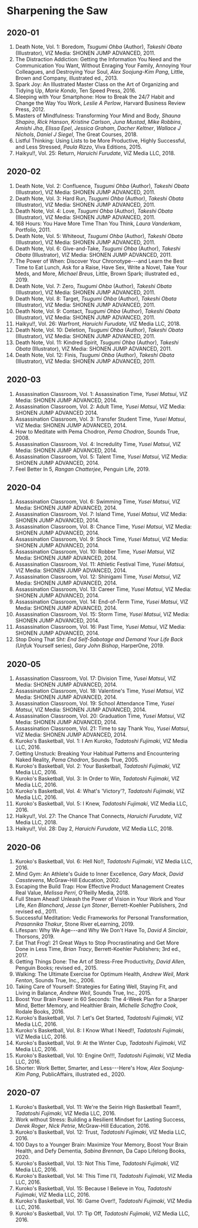 # Sharpening the Saw

## 2020-01
1. Death Note, Vol. 1: Boredom, _Tsugumi Ohba_ (Author), _Takeshi Obata_ (Illustrator), VIZ Media: SHONEN JUMP ADVANCED, 2011.
1. The Distraction Addiction: Getting the Information You Need and the Communication You Want, Without Enraging Your Family, Annoying Your Colleagues, and Destroying Your Soul, _Alex Soojung-Kim Pang_, Little, Brown and Company, illustrated ed., 2013. 
1. Spark Joy: An Illustrated Master Class on the Art of Organizing and Tidying Up, _Marie Kondo_, Ten Speed Press, 2016.
1. Sleeping with Your Smartphone: How to Break the 24/7 Habit and Change the Way You Work, _Leslie A Perlow_, Harvard Business Review Press, 2012.
1. Masters of Mindfulness: Transforming Your Mind and Body, _Shauna Shapiro_, _Rick Hanson_, _Kristine Carlson_, _Juna Mustad_, _Mike Robbins_, _Amishi Jha_, _Elissa Epel_, _Jessica Graham_, _Dacher Keltner_, _Wallace J Nichols_, _Daniel J Siegel_, The Great Courses, 2018.
1. Listful Thinking: Using Lists to be More Productive, Highly Successful, and Less Stressed, _Paula Rizzo_, Viva Editions, 2015.
1. Haikyu!!, Vol. 25: Return, _Haruichi Furudate_, VIZ Media LLC, 2018.

## 2020-02
1. Death Note, Vol. 2: Confluence, _Tsugumi Ohba_ (Author), _Takeshi Obata_ (Illustrator), VIZ Media: SHONEN JUMP ADVANCED, 2011.
1. Death Note, Vol. 3: Hard Run, _Tsugumi Ohba_ (Author), _Takeshi Obata_ (Illustrator), VIZ Media: SHONEN JUMP ADVANCED, 2011.
1. Death Note, Vol. 4: Love, _Tsugumi Ohba_ (Author), _Takeshi Obata_ (Illustrator), VIZ Media: SHONEN JUMP ADVANCED, 2011.
1. 168 Hours: You Have More Time Than You Think, _Laura Vanderkam_, Portfolio, 2011.
1. Death Note, Vol. 5: Whiteout, _Tsugumi Ohba_ (Author), _Takeshi Obata_ (Illustrator), VIZ Media: SHONEN JUMP ADVANCED, 2011.
1. Death Note, Vol. 6: Give-and-Take, _Tsugumi Ohba_ (Author), _Takeshi Obata_ (Illustrator), VIZ Media: SHONEN JUMP ADVANCED, 2011.
1. The Power of When: Discover Your Chronotype---and Learn the Best Time to Eat Lunch, Ask for a Raise, Have Sex, Write a Novel, Take Your Meds, and More, _Michael Breus_,  Little, Brown Spark; illustrated ed., 2019.
1. Death Note, Vol. 7: Zero, _Tsugumi Ohba_ (Author), _Takeshi Obata_ (Illustrator), VIZ Media: SHONEN JUMP ADVANCED, 2011.
1. Death Note, Vol. 8: Target, _Tsugumi Ohba_ (Author), _Takeshi Obata_ (Illustrator), VIZ Media: SHONEN JUMP ADVANCED, 2011.
1. Death Note, Vol. 9: Contact, _Tsugumi Ohba_ (Author), _Takeshi Obata_ (Illustrator), VIZ Media: SHONEN JUMP ADVANCED, 2011.
1. Haikyu!!, Vol. 26: Warfront, _Haruichi Furudate_, VIZ Media LLC, 2018.
1. Death Note, Vol. 10: Deletion, _Tsugumi Ohba_ (Author), _Takeshi Obata_ (Illustrator), VIZ Media: SHONEN JUMP ADVANCED, 2011.
1. Death Note, Vol. 11: Kindred Spirit, _Tsugumi Ohba_ (Author), _Takeshi Obata_ (Illustrator), VIZ Media: SHONEN JUMP ADVANCED, 2011.
1. Death Note, Vol. 12: Finis, _Tsugumi Ohba_ (Author), _Takeshi Obata_ (Illustrator), VIZ Media: SHONEN JUMP ADVANCED, 2011.

## 2020-03
1. Assassination Classroom, Vol. 1: Assassination Time, _Yusei Matsui_, VIZ Media: SHONEN JUMP ADVANCED, 2014.
1. Assassination Classroom, Vol. 2: Adult Time, _Yusei Matsui_, VIZ Media: SHONEN JUMP ADVANCED 2014.
1. Assassination Classroom, Vol. 3: Transfer Student Time, _Yusei Matsui_, VIZ Media: SHONEN JUMP ADVANCED, 2014.
1. How to Meditate with Pema Chodron, _Pema Chodron_, Sounds True, 2008.
1. Assassination Classroom, Vol. 4: Incredulity Time, _Yusei Matsui_, VIZ Media: SHONEN JUMP ADVANCED, 2014.
1. Assassination Classroom, Vol. 5: Talent Time, _Yusei Matsui_, VIZ Media: SHONEN JUMP ADVANCED, 2014.
1. Feel Better In 5, _Rangan Chatterjee_, Penguin Life, 2019.

## 2020-04
1. Assassination Classroom, Vol. 6: Swimming Time, _Yusei Matsui_, VIZ Media: SHONEN JUMP ADVANCED, 2014.
1. Assassination Classroom, Vol. 7: Island Time, _Yusei Matsui_, VIZ Media: SHONEN JUMP ADVANCED, 2014.
1. Assassination Classroom, Vol. 8: Chance Time, _Yusei Matsui_, VIZ Media: SHONEN JUMP ADVANCED, 2014.
1. Assassination Classroom, Vol. 9: Shock Time, _Yusei Matsui_, VIZ Media: SHONEN JUMP ADVANCED, 2014.
1. Assassination Classroom, Vol. 10: Robber Time, _Yusei Matsui_, VIZ Media: SHONEN JUMP ADVANCED, 2014.
1. Assassination Classroom, Vol. 11: Athletic Festival Time, _Yusei Matsui_, VIZ Media: SHONEN JUMP ADVANCED, 2014.
1. Assassination Classroom, Vol. 12: Shinigami Time, _Yusei Matsui_, VIZ Media: SHONEN JUMP ADVANCED, 2014.
1. Assassination Classroom, Vol. 13: Career Time, _Yusei Matsui_, VIZ Media: SHONEN JUMP ADVANCED, 2014.
1. Assassination Classroom, Vol. 14: End-of-Term Time, _Yusei Matsui_, VIZ Media: SHONEN JUMP ADVANCED, 2014.
1. Assassination Classroom, Vol. 15: Storm Time, _Yusei Matsui_, VIZ Media: SHONEN JUMP ADVANCED, 2014.
1. Assassination Classroom, Vol. 16: Past Time, _Yusei Matsui_, VIZ Media: SHONEN JUMP ADVANCED, 2014.
1. Stop Doing That Sh*t: End Self-Sabotage and Demand Your Life Back (Unfu*k Yourself series), _Gary John Bishop_, HarperOne, 2019.

## 2020-05
1. Assassination Classroom, Vol. 17: Division Time, _Yusei Matsui_, VIZ Media: SHONEN JUMP ADVANCED, 2014.
1. Assassination Classroom, Vol. 18: Valentine's Time, _Yusei Matsui_, VIZ Media: SHONEN JUMP ADVANCED, 2014.
1. Assassination Classroom, Vol. 19: School Attendance Time, _Yusei Matsui_, VIZ Media: SHONEN JUMP ADVANCED, 2014.
1. Assassination Classroom, Vol. 20: Graduation Time, _Yusei Matsui_, VIZ Media: SHONEN JUMP ADVANCED, 2014.
1. Assassination Classroom, Vol. 21: Time to say Thank You, _Yusei Matsui_, VIZ Media: SHONEN JUMP ADVANCED, 2014.
1. Kuroko's Basketball, Vol. 1: I Am Kuroko, _Tadatoshi Fujimaki_, VIZ Media LLC, 2016.
1. Getting Unstuck: Breaking Your Habitual Patterns and Encountering Naked Reality, _Pema Chodron_, Sounds True, 2005.
1. Kuroko's Basketball, Vol. 2: Your Basketball, _Tadatoshi Fujimaki_, VIZ Media LLC, 2016.
1. Kuroko's Basketball, Vol. 3: In Order to Win, _Tadatoshi Fujimaki_, VIZ Media LLC, 2016.
1. Kuroko's Basketball, Vol. 4: What's 'Victory'?, _Tadatoshi Fujimaki_, VIZ Media LLC, 2016.
1. Kuroko's Basketball, Vol. 5: I Knew, _Tadatoshi Fujimaki_, VIZ Media LLC, 2016.
1. Haikyu!!, Vol. 27: The Chance That Connects, _Haruichi Furudate_, VIZ Media LLC, 2018.
1. Haikyu!!, Vol. 28: Day 2, _Haruichi Furudate_, VIZ Media LLC, 2018.

## 2020-06
1. Kuroko's Basketball, Vol. 6: Hell No!!, _Tadatoshi Fujimaki_, VIZ Media LLC, 2016.
1. Mind Gym: An Athlete's Guide to Inner Excellence, _Gary Mack_, _David Casstevens_, McGraw-Hill Education, 2002.
1. Escaping the Build Trap: How Effective Product Management Creates Real Value, _Melissa Perri_, O'Reilly Media, 2018.
1. Full Steam Ahead! Unleash the Power of Vision in Your Work and Your Life, _Ken Blanchard_, _Jesse Lyn Stoner_, Berrett-Koehler Publishers, 2nd revised ed., 2011.
1. Successful Meditation: Vedic Frameworks for Personal Transformation, _Prasannika Thakur_, Stone River eLearning, 2019.
1. Lifespan: Why We Age---and Why We Don't Have To, _David A Sinclair_, Thorsons, 2019.
1. Eat That Frog!: 21 Great Ways to Stop Procrastinating and Get More Done in Less Time, _Brian Tracy_, Berrett-Koehler Publishers; 3rd ed., 2017.
1. Getting Things Done: The Art of Stress-Free Productivity, _David Allen_, Penguin Books; revised ed., 2015.
1. Walking: The Ultimate Exercise for Optimum Health, _Andrew Weil_, _Mark Fenton_, Sounds True, Inc., 2006.
1. Taking Care of Yourself: Strategies for Eating Well, Staying Fit, and Living in Balance, _Andrew Weil_, Sounds True, Inc., 2015.
1. Boost Your Brain Power in 60 Seconds: The 4-Week Plan for a Sharper Mind, Better Memory, and Healthier Brain, _Michelle Schoffro Cook_, Rodale Books, 2016.
1. Kuroko's Basketball, Vol. 7: Let's Get Started, _Tadatoshi Fujimaki_, VIZ Media LLC, 2016.
1. Kuroko's Basketball, Vol. 8: I Know What I Need!!, _Tadatoshi Fujimaki_, VIZ Media LLC, 2016.
1. Kuroko's Basketball, Vol. 9: At the Winter Cup, _Tadatoshi Fujimaki_, VIZ Media LLC, 2016.
1. Kuroko's Basketball, Vol. 10: Engine On!!!, _Tadatoshi Fujimaki_, VIZ Media LLC, 2016.
1. Shorter: Work Better, Smarter, and Less---Here's How, _Alex Soojung-Kim Pang_, PublicAffairs, illustrated ed., 2020.

## 2020-07
1. Kuroko's Basketball, Vol. 11: We're the Seirin High Basketball Team!!, _Tadatoshi Fujimaki_, VIZ Media LLC, 2016.
1. Work without Stress: Building a Resilient Mindset for Lasting Success, _Derek Roger_, _Nick Petrie_, McGraw-Hill Education, 2016.
1. Kuroko's Basketball, Vol. 12: Trust, _Tadatoshi Fujimaki_, VIZ Media LLC, 2016.
1. 100 Days to a Younger Brain: Maximize Your Memory, Boost Your Brain Health, and Defy Dementia, _Sabina Brennan_, Da Capo Lifelong Books, 2020.
1. Kuroko's Basketball, Vol. 13: Not This Time, _Tadatoshi Fujimaki_, VIZ Media LLC, 2016.
1. Kuroko's Basketball, Vol. 14: This Time I'll, _Tadatoshi Fujimaki_, VIZ Media LLC, 2016.
1. Kuroko's Basketball, Vol. 15: Because I Believe in You, _Tadatoshi Fujimaki_, VIZ Media LLC, 2016.
1. Kuroko's Basketball, Vol. 16: Game Over!!, _Tadatoshi Fujimaki_, VIZ Media LLC, 2016.
1. Kuroko's Basketball, Vol. 17: Tip Off, _Tadatoshi Fujimaki_, VIZ Media LLC, 2016.
